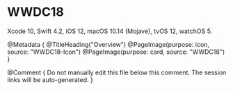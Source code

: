 # WWDC18

Xcode 10, Swift 4.2, iOS 12, macOS 10.14 (Mojave), tvOS 12, watchOS 5.

@Metadata {
   @TitleHeading("Overview")
   @PageImage(purpose: icon, source: "WWDC18-Icon")
   @PageImage(purpose: card, source: "WWDC18")
}

@Comment { Do not manually edit this file below this comment. The session links will be auto-generated. }
